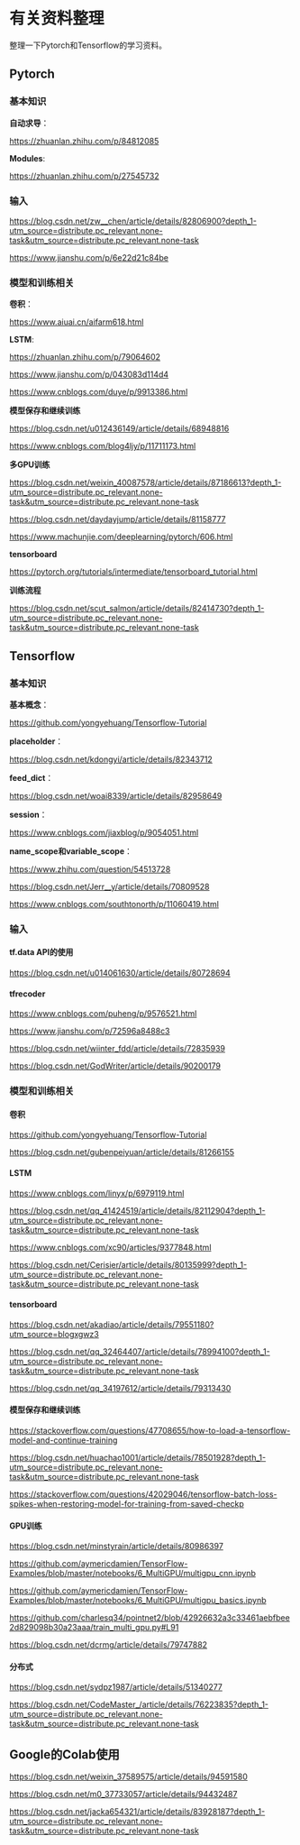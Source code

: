 
# 有关资料整理

整理一下Pytorch和Tensorflow的学习资料。

## Pytorch

### 基本知识

**自动求导**：

https://zhuanlan.zhihu.com/p/84812085

**Modules**:

https://zhuanlan.zhihu.com/p/27545732

### 输入

https://blog.csdn.net/zw__chen/article/details/82806900?depth_1-utm_source=distribute.pc_relevant.none-task&utm_source=distribute.pc_relevant.none-task

https://www.jianshu.com/p/6e22d21c84be

### 模型和训练相关

**卷积**：

https://www.aiuai.cn/aifarm618.html

**LSTM**: 

https://zhuanlan.zhihu.com/p/79064602

https://www.jianshu.com/p/043083d114d4

https://www.cnblogs.com/duye/p/9913386.html

**模型保存和继续训练**

https://blog.csdn.net/u012436149/article/details/68948816

https://www.cnblogs.com/blog4ljy/p/11711173.html

**多GPU训练**

https://blog.csdn.net/weixin_40087578/article/details/87186613?depth_1-utm_source=distribute.pc_relevant.none-task&utm_source=distribute.pc_relevant.none-task

https://blog.csdn.net/daydayjump/article/details/81158777

https://www.machunjie.com/deeplearning/pytorch/606.html


**tensorboard**

https://pytorch.org/tutorials/intermediate/tensorboard_tutorial.html

**训练流程**

https://blog.csdn.net/scut_salmon/article/details/82414730?depth_1-utm_source=distribute.pc_relevant.none-task&utm_source=distribute.pc_relevant.none-task

## Tensorflow

### 基本知识

**基本概念**：

https://github.com/yongyehuang/Tensorflow-Tutorial

**placeholder**：

https://blog.csdn.net/kdongyi/article/details/82343712

**feed_dict**：

https://blog.csdn.net/woai8339/article/details/82958649

**session**：

https://www.cnblogs.com/jiaxblog/p/9054051.html

**name_scope和variable_scope**：

https://www.zhihu.com/question/54513728

https://blog.csdn.net/Jerr__y/article/details/70809528

https://www.cnblogs.com/southtonorth/p/11060419.html

### 输入

#### tf.data API的使用

https://blog.csdn.net/u014061630/article/details/80728694

#### tfrecoder

https://www.cnblogs.com/puheng/p/9576521.html

https://www.jianshu.com/p/72596a8488c3

https://blog.csdn.net/wiinter_fdd/article/details/72835939

https://blog.csdn.net/GodWriter/article/details/90200179

### 模型和训练相关



#### 卷积

https://github.com/yongyehuang/Tensorflow-Tutorial

https://blog.csdn.net/gubenpeiyuan/article/details/81266155

#### LSTM

https://www.cnblogs.com/linyx/p/6979119.html

https://blog.csdn.net/qq_41424519/article/details/82112904?depth_1-utm_source=distribute.pc_relevant.none-task&utm_source=distribute.pc_relevant.none-task

https://www.cnblogs.com/xc90/articles/9377848.html

https://blog.csdn.net/Cerisier/article/details/80135999?depth_1-utm_source=distribute.pc_relevant.none-task&utm_source=distribute.pc_relevant.none-task

#### tensorboard

https://blog.csdn.net/akadiao/article/details/79551180?utm_source=blogxgwz3

https://blog.csdn.net/qq_32464407/article/details/78994100?depth_1-utm_source=distribute.pc_relevant.none-task&utm_source=distribute.pc_relevant.none-task

https://blog.csdn.net/qq_34197612/article/details/79313430

#### 模型保存和继续训练

https://stackoverflow.com/questions/47708655/how-to-load-a-tensorflow-model-and-continue-training

https://blog.csdn.net/huachao1001/article/details/78501928?depth_1-utm_source=distribute.pc_relevant.none-task&utm_source=distribute.pc_relevant.none-task

https://stackoverflow.com/questions/42029046/tensorflow-batch-loss-spikes-when-restoring-model-for-training-from-saved-checkp

#### GPU训练

https://blog.csdn.net/minstyrain/article/details/80986397

https://github.com/aymericdamien/TensorFlow-Examples/blob/master/notebooks/6_MultiGPU/multigpu_cnn.ipynb

https://github.com/aymericdamien/TensorFlow-Examples/blob/master/notebooks/6_MultiGPU/multigpu_basics.ipynb

https://github.com/charlesq34/pointnet2/blob/42926632a3c33461aebfbee2d829098b30a23aaa/train_multi_gpu.py#L91

https://blog.csdn.net/dcrmg/article/details/79747882

#### 分布式

https://blog.csdn.net/sydpz1987/article/details/51340277

https://blog.csdn.net/CodeMaster_/article/details/76223835?depth_1-utm_source=distribute.pc_relevant.none-task&utm_source=distribute.pc_relevant.none-task

## Google的Colab使用

https://blog.csdn.net/weixin_37589575/article/details/94591580

https://blog.csdn.net/m0_37733057/article/details/94432487

https://blog.csdn.net/jacka654321/article/details/83928187?depth_1-utm_source=distribute.pc_relevant.none-task&utm_source=distribute.pc_relevant.none-task











